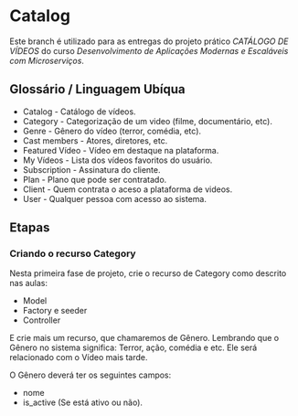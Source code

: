 # Catalog

Este branch é utilizado para as entregas do projeto prático *CATÁLOGO DE VÍDEOS* do curso *Desenvolvimento de Aplicações Modernas e Escaláveis com Microserviços*. 

## Glossário / Linguagem Ubíqua

* Catalog - Catálogo de vídeos.
* Category - Categorização de um video (filme, documentário, etc).
* Genre - Gênero do vídeo (terror, comédia, etc).
* Cast members - Atores, diretores, etc.
* Featured Vídeo - Vídeo em destaque na plataforma.
* My Vídeos - Lista dos vídeos favoritos do usuário.
* Subscription - Assinatura do cliente.
* Plan - Plano que pode ser contratado.
* Client - Quem contrata o aceso a plataforma de videos.
* User - Qualquer pessoa com acesso ao sistema.

## Etapas
### Criando o recurso Category
Nesta primeira fase de projeto, crie o recurso de Category como descrito nas aulas:

* Model
* Factory e seeder
* Controller

E crie mais um recurso, que chamaremos de Gênero.
Lembrando que o Gênero no sistema significa: Terror, ação, comédia e etc. Ele será relacionado com o Vídeo mais tarde.

O Gênero deverá ter os seguintes campos: 
* nome
* is_active (Se está ativo ou não).